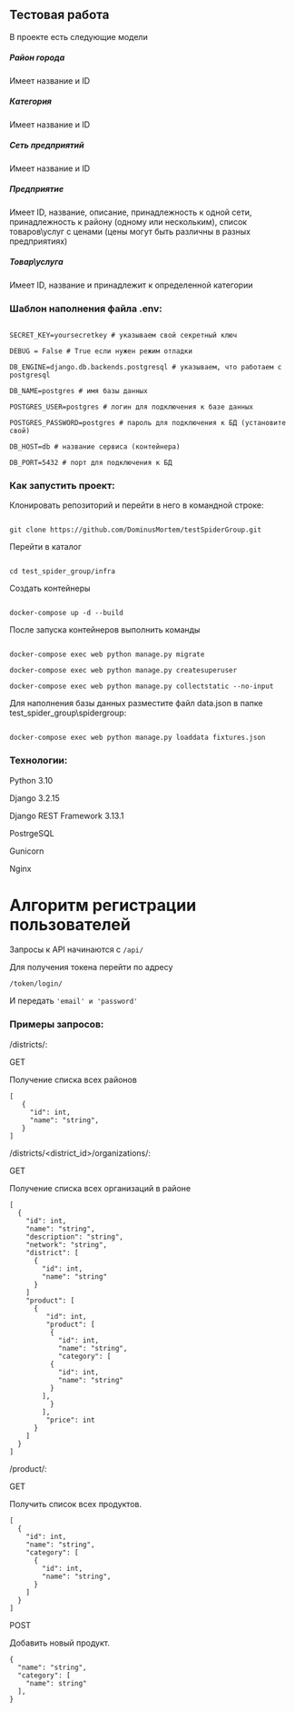 ## Тестовая работа

В проекте есть следующие модели

##### Район города
Имеет название и ID

##### Категория
Имеет название и ID

##### Сеть предприятий
Имеет название и ID

##### Предприятие
Имеет ID, название, описание, принадлежность к одной сети, принадлежность к району (одному или нескольким), список товаров\услуг с ценами (цены могут быть различны в разных предприятиях)

##### Товар\услуга
Имеет ID, название и принадлежит к определенной категории
 

### Шаблон наполнения файла .env: 

 

``` 

SECRET_KEY=yoursecretkey # указываем свой секретный ключ

DEBUG = False # True если нужен режим отладки

DB_ENGINE=django.db.backends.postgresql # указываем, что работаем с postgresql 

DB_NAME=postgres # имя базы данных 

POSTGRES_USER=postgres # логин для подключения к базе данных 

POSTGRES_PASSWORD=postgres # пароль для подключения к БД (установите свой) 

DB_HOST=db # название сервиса (контейнера) 

DB_PORT=5432 # порт для подключения к БД  

``` 

 

 

### Как запустить проект: 

 

Клонировать репозиторий и перейти в него в командной строке: 

``` 

git clone https://github.com/DominusMortem/testSpiderGroup.git 

``` 

 
Перейти в каталог
``` 

cd test_spider_group/infra 

``` 

Создать контейнеры 

``` 

docker-compose up -d --build 

``` 

После запуска контейнеров выполнить команды 

``` 

docker-compose exec web python manage.py migrate 

docker-compose exec web python manage.py createsuperuser 

docker-compose exec web python manage.py collectstatic --no-input 

``` 

Для наполнения базы данных разместите файл data.json в папке test_spider_group\spidergroup: 

``` 

docker-compose exec web python manage.py loaddata fixtures.json 

``` 

 

### Технологии: 

Python 3.10 

Django 3.2.15

Django REST Framework 3.13.1

PostrgeSQL 

Gunicorn

Nginx 

 

# Алгоритм регистрации пользователей 


Запросы к API начинаются с ```/api/```

Для получения токена перейти по адресу
```
/token/login/
```
И передать ```'email' и 'password'```

### Примеры запросов: 




 /districts/: 

GET 

Получение списка всех районов 


``` 
[
   { 
     "id": int, 
     "name": "string", 
   }
] 
``` 

 /districts/<district_id>/organizations/: 

GET 

Получение списка всех организаций в районе

```  
[ 
  { 
    "id": int, 
    "name": "string", 
    "description": "string",
    "network": "string",
    "district": [ 
      { 
        "id": int, 
        "name": "string" 
      } 
    ]
    "product": [ 
      { 
         "id": int, 
         "product": [ 
          { 
            "id": int, 
            "name": "string",
            "category": [ 
          { 
            "id": int, 
            "name": "string" 
          } 
        ], 
          } 
        ],
         "price": int
      }
    ]
  } 
] 

```

/product/: 

GET 

Получить список всех продуктов.

``` 
[ 
  { 
    "id": int, 
    "name": "string", 
    "category": [ 
      { 
        "id": int, 
        "name": "string", 
      } 
    ] 
  } 
] 
``` 

POST 

Добавить новый продукт. 

``` 
{ 
  "name": "string", 
  "category": [ 
    "name": string" 
  ], 
} 
``` 
